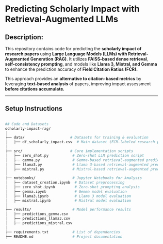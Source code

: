 # Predicting Scholarly Impact with Retrieval-Augmented LLMs

## Description:
This repository contains code for predicting the **scholarly impact of research papers** using **Large Language Models (LLMs) with Retrieval-Augmented Generation (RAG).** It utilizes **FAISS-based dense retrieval**, **self-consistency prompting**, and models like **Llama 3, Mistral, and Gemma** to enhance the prediction accuracy of **Field Citation Ratios (FCR).**

This approach provides an **alternative to citation-based metrics** by leveraging **text-based analysis** of papers, improving impact assessment **before citations accumulate.**

---

## Setup Instructions

```bash

## Code and Datasets
scholarly-impact-rag/
│
├── data/                     # Datasets for training & evaluation
│   ├── df_scholarly_impact.csv  # Main dataset (FCR-labeled research papers)
│
├── src/                      # Core implementation scripts
│   ├── zero_shot.py           # Zero-shot LLM prediction script
│   ├── gemma.py               # Gemma-based retrieval-augmented prediction
│   ├── llama3.py              # Llama 3-based retrieval-augmented prediction
│   ├── mistral.py             # Mistral-based retrieval-augmented prediction
│
├── notebooks/                 # Jupyter Notebooks for Analysis
│   ├── dataset_creation.ipynb  # Dataset preprocessing
│   ├── zero_shot.ipynb         # Zero-shot prompting analysis
│   ├── gemma.ipynb             # Gemma model evaluation
│   ├── llama3.ipynb            # Llama 3 model evaluation
│   ├── mistral.ipynb           # Mistral model evaluation
│
├── results/                   # Model performance results
│   ├── predictions_gemma.csv
│   ├── predictions_llama3.csv
│   ├── predictions_mistral.csv
│
├── requirements.txt           # List of dependencies
├── README.md                  # Project documentation

















